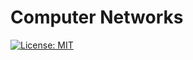# Computer Networks

[![License: MIT](https://img.shields.io/badge/License-MIT-blue.svg)](https://github.com/USTC-CS-Course-Resource/USTC-Computer-Networks-Labs/blob/main/LICENSE)